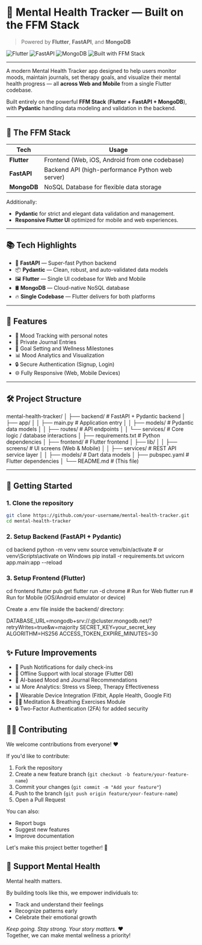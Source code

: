 # 🧠 Mental Health Tracker — Built on the **FFM Stack**

> Powered by **Flutter**, **FastAPI**, and **MongoDB**

![Flutter](https://img.shields.io/badge/Flutter-Web%20%26%20Mobile-blue)
![FastAPI](https://img.shields.io/badge/FastAPI-Python-green)
![MongoDB](https://img.shields.io/badge/MongoDB-Database-lightgreen)
![Built with FFM Stack](https://img.shields.io/badge/FFM%20Stack-Flutter%20%7C%20FastAPI%20%7C%20MongoDB-ff69b4)

---

A modern Mental Health Tracker app designed to help users monitor moods, maintain journals, set therapy goals, and visualize their mental health progress — all **across Web and Mobile** from a single Flutter codebase.

Built entirely on the powerful **FFM Stack** (**Flutter + FastAPI + MongoDB**), with **Pydantic** handling data modeling and validation in the backend.

---

## 🌟 The FFM Stack

| Tech          | Usage                                          |
| ------------- | ---------------------------------------------- |
| **Flutter**   | Frontend (Web, iOS, Android from one codebase) |
| **FastAPI**   | Backend API (high-performance Python web server) |
| **MongoDB**   | NoSQL Database for flexible data storage |

Additionally:
- **Pydantic** for strict and elegant data validation and management.
- **Responsive Flutter UI** optimized for mobile and web experiences.

---

## 📚 Tech Highlights

- 🚀 **FastAPI** — Super-fast Python backend
- 📦 **Pydantic** — Clean, robust, and auto-validated data models
- 🖼️ **Flutter** — Single UI codebase for Web and Mobile
- 🛢️ **MongoDB** — Cloud-native NoSQL database
- 🔥 **Single Codebase** — Flutter delivers for both platforms

---

## 🚀 Features

- 📝 Mood Tracking with personal notes
- 📔 Private Journal Entries
- 🎯 Goal Setting and Wellness Milestones
- 📊 Mood Analytics and Visualization
- 🔒 Secure Authentication (Signup, Login)
- 🌐 Fully Responsive (Web, Mobile Devices)

---

## 🛠️ Project Structure
mental-health-tracker/
│
├── backend/             # FastAPI + Pydantic backend
│   ├── app/
│   │   ├── main.py       # Application entry
│   │   ├── models/       # Pydantic data models
│   │   ├── routes/       # API endpoints
│   │   └── services/     # Core logic / database interactions
│   ├── requirements.txt  # Python dependencies
│
├── frontend/            # Flutter frontend
│   ├── lib/
│   │   ├── screens/      # UI screens (Web & Mobile)
│   │   ├── services/     # REST API service layer
│   │   ├── models/       # Dart data models
│   ├── pubspec.yaml      # Flutter dependencies
│
└── README.md             # (This file)

---

## 🧩 Getting Started

### 1. Clone the repository
```bash
git clone https://github.com/your-username/mental-health-tracker.git
cd mental-health-tracker
```

### 2. Setup Backend (FastAPI + Pydantic)
cd backend
python -m venv venv
source venv/bin/activate  # or venv\Scripts\activate on Windows
pip install -r requirements.txt
uvicorn app.main:app --reload

### 3. Setup Frontend (Flutter)
cd frontend
flutter pub get
flutter run -d chrome   # Run for Web
flutter run             # Run for Mobile (iOS/Android emulator or device)

Create a .env file inside the backend/ directory:

DATABASE_URL=mongodb+srv://<username>:<password>@cluster.mongodb.net/<dbname>?retryWrites=true&w=majority
SECRET_KEY=your_secret_key
ALGORITHM=HS256
ACCESS_TOKEN_EXPIRE_MINUTES=30

## ✨ Future Improvements

- 🔔 Push Notifications for daily check-ins
- 📴 Offline Support with local storage (Flutter DB)
- 🤖 AI-based Mood and Journal Recommendations
- 📊 More Analytics: Stress vs Sleep, Therapy Effectiveness
- 📱 Wearable Device Integration (Fitbit, Apple Health, Google Fit)
- 🧘‍♂️ Meditation & Breathing Exercises Module
- 🔒 Two-Factor Authentication (2FA) for added security

## 🧑‍💻 Contributing

We welcome contributions from everyone! ❤️

If you'd like to contribute:

1. Fork the repository
2. Create a new feature branch (`git checkout -b feature/your-feature-name`)
3. Commit your changes (`git commit -m "Add your feature"`)
4. Push to the branch (`git push origin feature/your-feature-name`)
5. Open a Pull Request

You can also:
- Report bugs
- Suggest new features
- Improve documentation

Let's make this project better together! 🚀

## 🌈 Support Mental Health

Mental health matters.

By building tools like this, we empower individuals to:

- Track and understand their feelings
- Recognize patterns early
- Celebrate their emotional growth

_Keep going. Stay strong. Your story matters._ ❤️  
Together, we can make mental wellness a priority!
